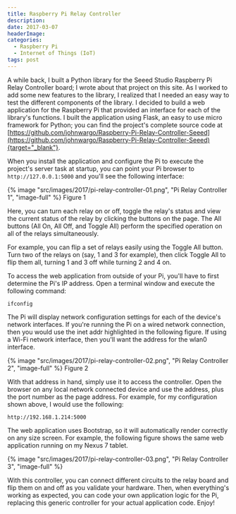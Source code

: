 ```yaml
---
title: Raspberry Pi Relay Controller
description: 
date: 2017-03-07
headerImage: 
categories: 
  - Raspberry Pi
  - Internet of Things (IoT)
tags: post
---
```


A while back, I built a Python library for the Seeed Studio Raspberry Pi Relay Controller board; I wrote about that project on this site. As I worked to add some new features to the library, I realized that I needed an easy way to test the different components of the library. I decided to build a web application for the Raspberry Pi that provided an interface for each of the library's functions. I built the application using Flask, an easy to use micro framework for Python; you can find the project's complete source code at [https://github.com/johnwargo/Raspberry-Pi-Relay-Controller-Seeed](https://github.com/johnwargo/Raspberry-Pi-Relay-Controller-Seeed){target="_blank"}.

When you install the application and configure the Pi to execute the project's server task at startup, you can point your Pi browser to `http://127.0.0.1:5000` and you'll see the following interface:

{% image "src/images/2017/pi-relay-controller-01.png", "Pi Relay Controller 1", "image-full" %}
Figure 1

Here, you can turn each relay on or off, toggle the relay's status and view the current status of the relay by clicking the buttons on the page. The All buttons (All On, All Off, and Toggle All) perform the specified operation on all of the relays simultaneously.

For example, you can flip a set of relays easily using the Toggle All button. Turn two of the relays on (say, 1 and 3 for example), then click Toggle All to flip them all, turning 1 and 3 off while turning 2 and 4 on.

To access the web application from outside of your Pi, you'll have to first determine the Pi's IP address. Open a terminal window and execute the following command:

```shell
ifconfig
```

The Pi will display network configuration settings for each of the device's network interfaces. If you're running the Pi on a wired network connection, then you would use the inet addr highlighted in the following figure. If using a Wi-Fi network interface, then you'll want the address for the wlan0 interface.

{% image "src/images/2017/pi-relay-controller-02.png", "Pi Relay Controller 2", "image-full" %}
Figure 2

With that address in hand, simply use it to access the controller. Open the browser on any local network connected device and use the address, plus the port number as the page address. For example, for my configuration shown above, I would use the following:

```text
http://192.168.1.214:5000
```

The web application uses Bootstrap, so it will automatically render correctly on any size screen. For example, the following figure shows the same web application running on my Nexus 7 tablet.

{% image "src/images/2017/pi-relay-controller-03.png", "Pi Relay Controller 3", "image-full" %}

With this controller, you can connect different circuits to the relay board and flip them on and off as you validate your hardware. Then, when everything's working as expected, you can code your own application logic for the Pi, replacing this generic controller for your actual application code. Enjoy!